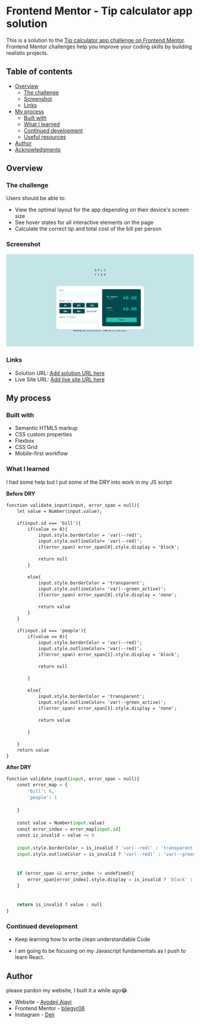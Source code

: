 # Frontend Mentor - Tip calculator app solution

This is a solution to the [Tip calculator app challenge on Frontend Mentor](https://www.frontendmentor.io/challenges/tip-calculator-app-ugJNGbJUX). Frontend Mentor challenges help you improve your coding skills by building realistic projects.

## Table of contents

- [Overview](#overview)
  - [The challenge](#the-challenge)
  - [Screenshot](#screenshot)
  - [Links](#links)
- [My process](#my-process)
  - [Built with](#built-with)
  - [What I learned](#what-i-learned)
  - [Continued development](#continued-development)
  - [Useful resources](#useful-resources)
- [Author](#author)
- [Acknowledgments](#acknowledgments)

## Overview

### The challenge

Users should be able to:

- View the optimal layout for the app depending on their device's screen size
- See hover states for all interactive elements on the page
- Calculate the correct tip and total cost of the bill per person

### Screenshot

![Screenshot of the page](./design/image.png)

### Links

- Solution URL: [Add solution URL here](https://your-solution-url.com)
- Live Site URL: [Add live site URL here](https://your-live-site-url.com)

## My process

### Built with

- Semantic HTML5 markup
- CSS custom properties
- Flexbox
- CSS Grid
- Mobile-first workflow

### What I learned

I had some help but I put some of the DRY into work in my JS script

**Before DRY**
```JS
function validate_input(input, error_span = null){
    let value = Number(input.value);

    if(input.id === 'bill'){
        if(value <= 0){
            input.style.borderColor = 'var(--red)';
            input.style.outlineColor= 'var(--red)';
            if(error_span) error_span[0].style.display = 'block';
            
            return null
        }

        else{
            input.style.borderColor = 'transparent';
            input.style.outlineColor= 'var(--green_active)';
            if(error_span) error_span[0].style.display = 'none';
            
            return value
        }
    } 

    if(input.id === 'people'){
        if(value <= 0){
            input.style.borderColor = 'var(--red)';
            input.style.outlineColor= 'var(--red)';
            if(error_span) error_span[1].style.display = 'block';
            
            return null

        }

        else{
            input.style.borderColor = 'transparent';
            input.style.outlineColor= 'var(--green_active)';
            if(error_span) error_span[1].style.display = 'none';
            
            return value

        }

    }
    return value
}
```

**After DRY**
```python
function validate_input(input, error_span = null){
    const error_map = {
        'bill': 0,
        'people': 1  

    }

    const value = Number(input.value)
    const error_index = error_map[input.id]
    const is_invalid = value <= 0
    
    input.style.borderColor = is_invalid ? 'var(--red)' : 'transparent'
    input.style.outlineColor = is_invalid ? 'var(--red)' : 'var(--green_active)'
  

    if (error_span && error_index != undefined){
        error_span[error_index].style.display = is_invalid ? 'block' : 'none'
    }


    return is_invalid ? value : null
}
```

### Continued development

- Keep learning how to write clean understandable Code

- I am going to be focusing on my Javascript fundamentals as I push to learn React.

## Author

please pardon my website, I built it a while ago😂.

- Website - [Ayodeji Ajayi](https://portfolio-web-phi-jade.vercel.app/)
- Frontend Mentor - [bilegyr06](https://www.frontendmentor.io/profile/bilegyr06)
- Instagram - [Deji](https://www.instagram.com/ay0deji.a/)
